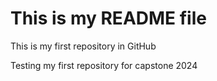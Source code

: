 # This is my README file
This is my first repository in GitHub

Testing my first repository for capstone 2024
